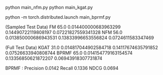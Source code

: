python main_nfm.py
python main_kgat.py

python -m torch.distributed.launch main_bprmf.py


(Sampled Test Data)
FM      65.0    0.014400000683963299    0.14490722119808197     0.07221827559341328
NFM     56.0    0.013850000686943531    0.13833996653556824     0.0724611583347469

(Full Test Data)
KGAT    31.0    0.014817044902584718    0.14117674635791852     0.07526633940808744
BPRMF   65.0    0.014154779163154574    0.13356850621872207     0.06943918307731874




BPRMF   : Precision 0.0142   Recall 0.1336   NDCG 0.0694


